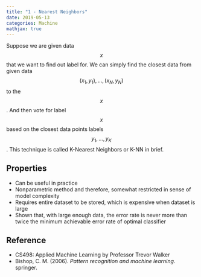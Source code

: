 ```yaml
---
title: "1 - Nearest Neighbors"
date: 2019-05-13
categories: Machine
mathjax: true
---
```


Suppose we are given data $$x$$ that we want to find out label for. We can simply find the closest data from given data $${(x_1, y_1), ..., (x_N, y_N)} $$ to the $$x$$. And then vote for label $$x$$ based on the closest data points labels $$y_1, ..., y_K$$. This technique is called K-Nearest Neighbors or K-NN in brief.

## Properties

- Can be useful in practice
- Nonparametric method and therefore, somewhat restricted in sense of model complexity
- Requires entire dataset to be stored, which is expensive when dataset is large
- Shown that, with large enough data, the error rate is never more than twice the minimum achievable error rate of optimal classifier





## Reference

- CS498: Applied Machine Learning by Professor Trevor Walker
- Bishop, C. M. (2006). *Pattern recognition and machine learning*. springer.

